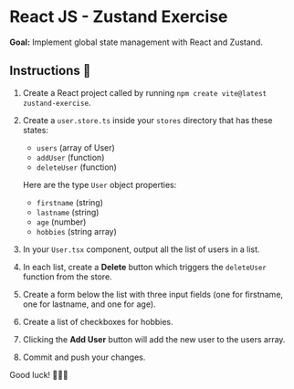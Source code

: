 # React JS - Zustand Exercise

**Goal:** Implement global state management with React and Zustand.

## Instructions 📖

1. Create a React project called by running `npm create vite@latest zustand-exercise`.
2. Create a `user.store.ts` inside your `stores` directory that has these states:

    - `users` (array of User)
    - `addUser` (function)
    - `deleteUser` (function)
  
   Here are the type `User` object properties:

    - `firstname` (string)
    - `lastname` (string)
    - `age` (number)
    - `hobbies` (string array)

4. In your `User.tsx` component, output all the list of users in a list.
5. In each list, create a **Delete** button which triggers the `deleteUser` function from the store.
6. Create a form below the list with three input fields (one for firstname, one for lastname, and one for age).
7. Create a list of checkboxes for hobbies.
8. Clicking the **Add User** button will add the new user to the users array.
9. Commit and push your changes.

Good luck! 🎉🎉🎉
